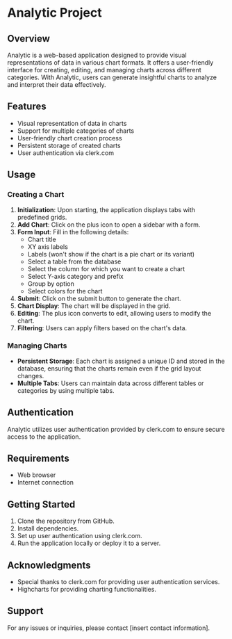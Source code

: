 # Analytic Project

## Overview
Analytic is a web-based application designed to provide visual representations of data in various chart formats. It offers a user-friendly interface for creating, editing, and managing charts across different categories. With Analytic, users can generate insightful charts to analyze and interpret their data effectively.

## Features
- Visual representation of data in charts
- Support for multiple categories of charts
- User-friendly chart creation process
- Persistent storage of created charts
- User authentication via clerk.com

## Usage

### Creating a Chart
1. **Initialization**: Upon starting, the application displays tabs with predefined grids.
2. **Add Chart**: Click on the plus icon to open a sidebar with a form.
3. **Form Input**: Fill in the following details:
   - Chart title
   - XY axis labels
   - Labels (won't show if the chart is a pie chart or its variant)
   - Select a table from the database
   - Select the column for which you want to create a chart
   - Select Y-axis category and prefix
   - Group by option
   - Select colors for the chart
4. **Submit**: Click on the submit button to generate the chart.
5. **Chart Display**: The chart will be displayed in the grid.
6. **Editing**: The plus icon converts to edit, allowing users to modify the chart.
7. **Filtering**: Users can apply filters based on the chart's data.

### Managing Charts
- **Persistent Storage**: Each chart is assigned a unique ID and stored in the database, ensuring that the charts remain even if the grid layout changes.
- **Multiple Tabs**: Users can maintain data across different tables or categories by using multiple tabs.

## Authentication
Analytic utilizes user authentication provided by clerk.com to ensure secure access to the application.

## Requirements
- Web browser
- Internet connection

## Getting Started
1. Clone the repository from GitHub.
2. Install dependencies.
3. Set up user authentication using clerk.com.
4. Run the application locally or deploy it to a server.

## Acknowledgments
- Special thanks to clerk.com for providing user authentication services.
- Highcharts for providing charting functionalities.

## Support
For any issues or inquiries, please contact [insert contact information].
